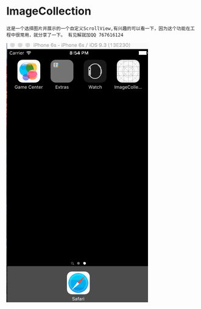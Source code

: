 # ImageCollection
    这是一个选择图片并展示的一个自定义ScrollView,有兴趣的可以看一下，因为这个功能在工程中很常用，就分享了一下。 有见解就加QQ 767616124


![演示](https://github.com/tsc000/ImageCollection/blob/master/ImageCollection/1.gif)